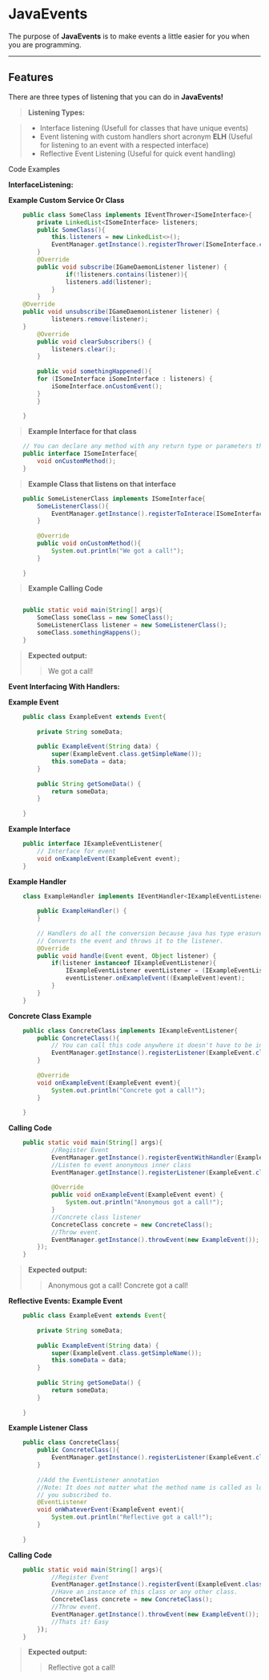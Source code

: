 JavaEvents
===================


The purpose of  **JavaEvents** is to make events a little easier for you when you are programming.

----------


Features
-------------

There are three types of listening that you can do in **JavaEvents!**

> **Listening Types:**

> - Interface listening (Usefull for classes that have unique events)
> - Event listening with custom handlers short acronym **ELH** (Useful for listening to an event with a respected interface)
> - Reflective Event Listening (Useful for quick event handling)

Code Examples

**InterfaceListening:**

**Example Custom Service Or Class**

```java
    public class SomeClass implements IEventThrower<ISomeInterface>{
        private LinkedList<ISomeInterface> listeners;
        public SomeClass(){
            this.listeners = new LinkedList<>();
            EventManager.getInstance().registerThrower(ISomeInterface.class, this);
        }
        @Override
	    public void subscribe(IGameDaemonListener listener) {
    	        if(!listeners.contains(listener)){
    		    listeners.add(listener);
    		}	
	    }
	@Override
	public void unsubscribe(IGameDaemonListener listener) {
    	    listeners.remove(listener);	
	}
    	@Override
    	public void clearSubscribers() {
    	    listeners.clear();
    	}
        
        public void somethingHappened(){
	    for (ISomeInterface iSomeInterface : listeners) {
	        iSomeInterface.onCustomEvent();
	    }
        }
        
    }
```
> **Example Interface for that class**
```java
    // You can declare any method with any return type or parameters this is just an example.
    public interface ISomeInterface{
        void onCustomMethod();
    }
```
> **Example Class that listens on that interface**
```java
    public SomeListenerClass implements ISomeInterface{
        SomeListenerClass(){
            EventManager.getInstance().registerToInterace(ISomeInterface.class,this);
        }
        
        @Override
        public void onCustomMethod(){
            System.out.println("We got a call!");
        }
        
    }
```
> **Example Calling Code**
```java

    public static void main(String[] args){ 
        SomeClass someClass = new SomeClass(); 
        SomeListenerClass listener = new SomeListenerClass(); 
        someClass.somethingHappens(); 
    } 
```
> **Expected output:**
> > We got a call!

**Event Interfacing With Handlers:**

**Example Event**
```java
    public class ExampleEvent extends Event{
    
    	private String someData;
    	
    	public ExampleEvent(String data) {
    		super(ExampleEvent.class.getSimpleName());
    		this.someData = data;
    	}
    
    	public String getSomeData() {
    		return someData;
    	}
    	
    }
```
**Example Interface**
```java
    public interface IExampleEventListener{
        // Interface for event
        void onExampleEvent(ExampleEvent event);
    }
```
**Example Handler**
```java
    class ExampleHandler implements IEventHandler<IExampleEventListener>{
    
    	public ExampleHandler() {
    	}
    
    	// Handlers do all the conversion because java has type erasure :(
    	// Converts the event and throws it to the listener.
    	@Override
    	public void handle(Event event, Object listener) {
    		if(listener instanceof IExampleEventListener){
    			IExampleEventListener eventListener = (IExampleEventListener) listener;
    			eventListener.onExampleEvent((ExampleEvent)event);	
    		}
    	}
    }
```
**Concrete Class Example**
```java
    public class ConcreteClass implements IExampleEventListener{
        public ConcreteClass(){
            // You can call this code anywhere it doesn't have to be in the class itself though its preferred.
            EventManager.getInstance().registerListener(ExampleEvent.class, this);
        }
        
        @Override
        void onExampleEvent(ExampleEvent event){
            System.out.println("Concrete got a call!");
        }
        
    }
```
**Calling Code**
```java
    public static void main(String[] args){
            //Register Event
            EventManager.getInstance().registerEventWithHandler(ExampleEvent.class, new ExampleHandler());
            //Listen to event anonymous inner class
            EventManager.getInstance().registerListener(ExampleEvent.class, new IExampleEventListener() {
			
			@Override
			public void onExampleEvent(ExampleEvent event) {
				System.out.println("Anonymous got a call!");
			}
			//Concrete class listener
			ConcreteClass concrete = new ConcreteClass();
			//Throw event.
			EventManager.getInstance().throwEvent(new ExampleEvent());
		}); 
    }
```

> **Expected output:**
> > Anonymous got a call!
> > Concrete got a call!

**Reflective Events:**
**Example Event**
```java
    public class ExampleEvent extends Event{
    
    	private String someData;
    	
    	public ExampleEvent(String data) {
    		super(ExampleEvent.class.getSimpleName());
    		this.someData = data;
    	}
    
    	public String getSomeData() {
    		return someData;
    	}
    	
    }
```
**Example Listener Class**
```java
    public class ConcreteClass{
        public ConcreteClass(){
            EventManager.getInstance().registerListener(ExampleEvent.class, this);
        }
        
        //Add the EventListener annotation
        //Note: It does not matter what the method name is called as long as the first parameter matches the event
        // you subscribed to.
        @EventListener
        void onWhateverEvent(ExampleEvent event){
            System.out.println("Reflective got a call!");
        }
        
    }
```
**Calling Code**
```java
    public static void main(String[] args){
            //Register Event
            EventManager.getInstance().registerEvent(ExampleEvent.class);
            //Have an instance of this class or any other class.
			ConcreteClass concrete = new ConcreteClass();
			//Throw event.
			EventManager.getInstance().throwEvent(new ExampleEvent());
			//Thats it! Easy
		}); 
    }
```

> **Expected output:**
> > Reflective got a call!


